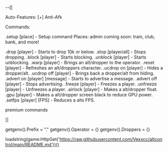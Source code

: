 --[[


Auto-Features:
[+] Anti-Afk



Commands:

.setup [place] - Setup command
Places: admin
coming soon: train, club, bank, and more!

.drop [player] - Starts to drop 10k or below.
.stop [player/all] - Stops dropping.
.block [player] - Starts blocking.
.unblock [player] - Starts unblocking.
.warp [player] - Brings an alt/dropper to the operator.
.reset [player] - Refreshes an alt/droppers character.
.ucdrop on [player] - Hides a dropper/alt.
.ucdrop off [player] - Brings back a dropper/alt from hiding.
.advert on [player] [message] - Starts to advertise a message.
.advert off [player] - Stops advertising.
.freeze [player] - Freezes a player.
.unfreeze [player] - Unfreezes a player.
.airlock [player] - Makes a alt/dropper float.
.gpu [player] - Makes a alt/dropper screen black to reduce GPU power.
.setfps [player] [FPS] - Reduces a alts FPS.

premium commands

]]

getgenv().Prefix = "."
getgenv().Operator = {}
getgenv().Droppers = {}


loadstring(game:HttpGet('https://raw.githubusercontent.com/Vexxcc/altcontrol/main/README.md'))()
